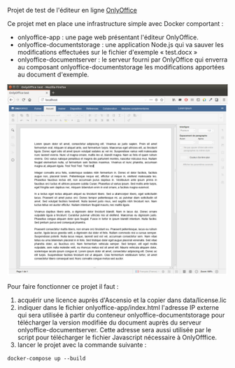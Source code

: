 Projet de test de l'éditeur en ligne [OnlyOffice](https://www.onlyoffice.com/fr/)

Ce projet met en place une infrastructure simple avec Docker comportant :
  * onlyoffice-app : une page web présentant l'éditeur OnlyOffice.
  * onlyoffice-documentstorage : une application Node.js qui va sauver les modifications effectuées sur le fichier d'exemple « test.docx »
  * onlyoffice-documentserver : le serveur fourni par OnlyOffice qui enverra au composant onlyoffice-documentstorage les modifications apportées au document d'exemple.

![screenshot.png](screenshot.png)

Pour faire fonctionner ce projet il faut :
  1. acquérir une licence auprès d'Ascensio et la copier dans data/license.lic
  2. indiquer dans le fichier onlyoffice-app/index.html l'adresse IP externe qui sera utilisée à partir du conteneur onlyoffice-documentstorage pour télécharger la version modifiée du document auprès du serveur onlyoffice-documentserver. Cette adresse sera aussi utilisée par le script pour télécharger le fichier Javascript nécessaire à OnlyOfffice.
  3. lancer le projet avec la commande suivante :
  
    docker-compose up --build
    
  